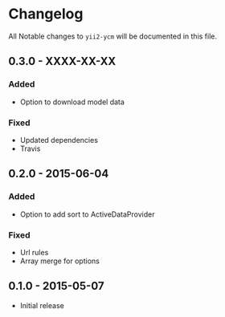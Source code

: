 # Changelog

All Notable changes to `yii2-ycm` will be documented in this file.

## 0.3.0 - XXXX-XX-XX

### Added
- Option to download model data

### Fixed
- Updated dependencies
- Travis

## 0.2.0 - 2015-06-04

### Added
- Option to add sort to ActiveDataProvider

### Fixed
- Url rules
- Array merge for options

## 0.1.0 - 2015-05-07

- Initial release
